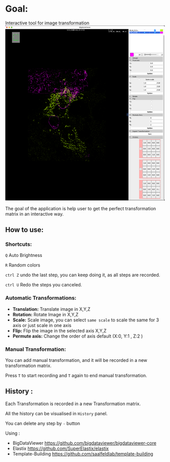 # Goal:

Interactive tool for image transformation
![Application](img/app.png?raw=true "Application")

The goal of the application is help user to get the perfect transformation matrix in an interactive way.

## How to use:
### Shortcuts:
`Q` Auto Brightness

`R` Random colors

`ctrl Z` undo the last step, you can keep doing it, as all steps are recorded.

`ctrl U` Redo the steps you canceled.

### Automatic Transformations:
- **Translation:** Translate image in X,Y,Z
- **Rotation:** Rotate Image in X,Y,Z
- **Scale:** Scale image, you can select `same scale` to scale the same for 3 axis or just scale in one axis
- **Flip:** Flip the image in the selected axis X,Y,Z
- **Permute axis:** Change the order of axis default (X:0, Y:1 , Z:2 )

### Manual Transformation:
You can add manual transformation, and it will be recorded in a new transformation matrix.

Press `T` to start recording and `T` again to end manual transformation.


## History :
Each Transformation is recorded in a new Transformation matrix. 

All the history can be visualised in `History` panel. 

You can delete any step by `-` button

Using :
- BigDataViewer https://github.com/bigdataviewer/bigdataviewer-core
- Elastix https://github.com/SuperElastix/elastix
- Template-Building https://github.com/saalfeldlab/template-building

